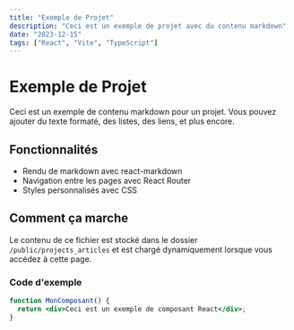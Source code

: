 ```yaml
---
title: "Exemple de Projet"
description: "Ceci est un exemple de projet avec du contenu markdown"
date: "2023-12-15"
tags: ["React", "Vite", "TypeScript"]
---
```


# Exemple de Projet

Ceci est un exemple de contenu markdown pour un projet. Vous pouvez ajouter du texte formaté, des listes, des liens, et plus encore.

## Fonctionnalités

- Rendu de markdown avec react-markdown
- Navigation entre les pages avec React Router
- Styles personnalisés avec CSS

## Comment ça marche

Le contenu de ce fichier est stocké dans le dossier `/public/projects_articles` et est chargé dynamiquement lorsque vous accédez à cette page.

### Code d'exemple

```jsx
function MonComposant() {
  return <div>Ceci est un exemple de composant React</div>;
}
```
